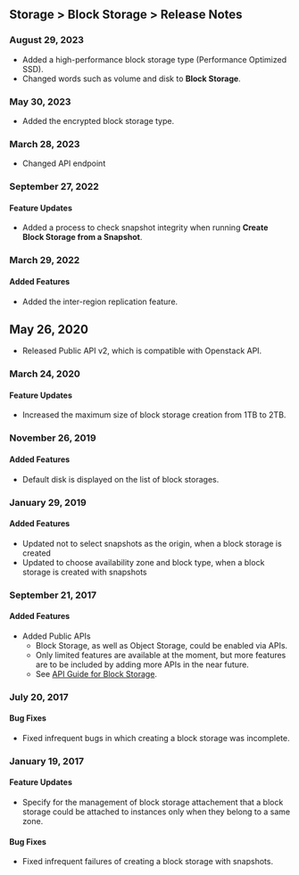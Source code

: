 ## Storage > Block Storage > Release Notes

### August 29, 2023

* Added a high-performance block storage type (Performance Optimized SSD).
* Changed words such as volume and disk to **Block Storage**.

### May 30, 2023

* Added the encrypted block storage type.

### March 28, 2023

* Changed API endpoint

### September 27, 2022

#### Feature Updates

* Added a process to check snapshot integrity when running **Create Block Storage from a Snapshot**.

### March 29, 2022

#### Added Features

* Added the inter-region replication feature.

## May 26, 2020

* Released Public API v2, which is compatible with Openstack API. 

### March 24, 2020

#### Feature Updates

* Increased the maximum size of block storage creation from 1TB to 2TB.

### November 26, 2019

#### Added Features

* Default disk is displayed on the list of block storages.


### January 29, 2019

#### Added Features 

* Updated not to select snapshots as the origin, when a block storage is created
* Updated to choose availability zone and block type, when a block storage is created with snapshots


### September 21, 2017

#### Added Features

* Added Public APIs 
    * Block Storage, as well as Object Storage, could be enabled via APIs.  
    * Only limited features are available at the moment, but more features are to be included by adding more APIs in the near future.  
    * See [API Guide for Block Storage](/Storage/Block%20Storage/en/api-guide/).



### July 20, 2017

#### Bug Fixes 

* Fixed infrequent bugs in which creating a block storage was incomplete.  



### January 19, 2017

#### Feature Updates 

* Specify for the management of block storage attachement that a block storage could be attached to instances only when they belong to a same zone. 

#### Bug Fixes 

* Fixed infrequent failures of creating a block storage with snapshots. 

